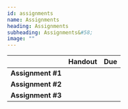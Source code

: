 ```yaml
---
id: assignments
name: Assignments
heading: Assignments
subheading: Assignments&#58;
image: ""
---
```



|           | Handout                | Due
|-----------|------------------------|---------
| **Assignment #1**   |      | 
| **Assignment #2**   |      | 
| **Assignment #3**   |      | 



<br/> 

<br/> 

